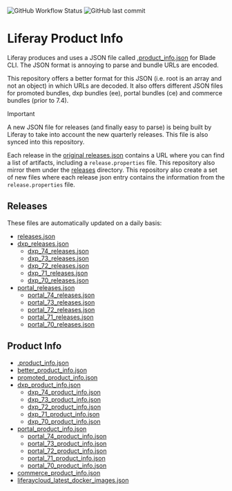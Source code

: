 ![GitHub Workflow Status](https://img.shields.io/github/actions/workflow/status/lgdd/liferay-product-info/builder.yml?label=auto-update&style=flat)
![GitHub last commit](https://img.shields.io/github/last-commit/lgdd/liferay-product-info?color=informational&label=latest%20update)

# Liferay Product Info

Liferay produces and uses a JSON file called [.product_info.json](https://releases-cdn.liferay.com/tools/workspace/.product_info.json) for Blade CLI. The JSON format is annoying to parse and bundle URLs are encoded.

This repository offers a better format for this JSON (i.e. root is an array and not an object) in which URLs are decoded. It also offers different JSON files for promoted bundles, dxp bundles (ee), portal bundles (ce) and commerce bundles (prior to 7.4).

> [!IMPORTANT]
> A new JSON file for releases (and finally easy to parse) is being built by Liferay to take into account the new quarterly releases. This file is also synced into this repository.
> 
> Each release in the [original releases.json](https://releases.liferay.com/releases.json) contains a URL where you can find a list of artifacts, including a `release.properties` file. This repository also mirror them under the [releases](releases) directory. This repository also create a set of new files where each release json entry contains the information from the `release.properties` file.

## Releases

These files are automatically updated on a daily basis:

- [releases.json](https://raw.githubusercontent.com/lgdd/liferay-product-info/main/releases.json)
- [dxp_releases.json](https://raw.githubusercontent.com/lgdd/liferay-product-info/main/releases/dxp_releases.json)
  - [dxp_74_releases.json](https://raw.githubusercontent.com/lgdd/liferay-product-info/main/releases/dxp_74_releases.json)
  - [dxp_73_releases.json](https://raw.githubusercontent.com/lgdd/liferay-product-info/main/releases/dxp_73_releases.json)
  - [dxp_72_releases.json](https://raw.githubusercontent.com/lgdd/liferay-product-info/main/releases/dxp_72_releases.json)
  - [dxp_71_releases.json](https://raw.githubusercontent.com/lgdd/liferay-product-info/main/releases/dxp_71_releases.json)
  - [dxp_70_releases.json](https://raw.githubusercontent.com/lgdd/liferay-product-info/main/releases/dxp_70_releases.json)
- [portal_releases.json](https://raw.githubusercontent.com/lgdd/liferay-product-info/main/releases/portal_releases.json)
  - [portal_74_releases.json](https://raw.githubusercontent.com/lgdd/liferay-product-info/main/releases/portal_74_releases.json)
  - [portal_73_releases.json](https://raw.githubusercontent.com/lgdd/liferay-product-info/main/releases/portal_73_releases.json)
  - [portal_72_releases.json](https://raw.githubusercontent.com/lgdd/liferay-product-info/main/releases/portal_72_releases.json)
  - [portal_71_releases.json](https://raw.githubusercontent.com/lgdd/liferay-product-info/main/releases/portal_71_releases.json)
  - [portal_70_releases.json](https://raw.githubusercontent.com/lgdd/liferay-product-info/main/releases/portal_70_releases.json)

## Product Info

- [.product_info.json](https://raw.githubusercontent.com/lgdd/liferay-product-info/main/.product_info.json)
- [better_product_info.json](https://raw.githubusercontent.com/lgdd/liferay-product-info/main/better_product_info.json)
- [promoted_product_info.json](https://raw.githubusercontent.com/lgdd/liferay-product-info/main/promoted_product_info.json)
- [dxp_product_info.json](https://raw.githubusercontent.com/lgdd/liferay-product-info/main/dxp_product_info.json)
  - [dxp_74_product_info.json](https://raw.githubusercontent.com/lgdd/liferay-product-info/main/dxp_74_product_info.json)
  - [dxp_73_product_info.json](https://raw.githubusercontent.com/lgdd/liferay-product-info/main/dxp_73_product_info.json)
  - [dxp_72_product_info.json](https://raw.githubusercontent.com/lgdd/liferay-product-info/main/dxp_72_product_info.json)
  - [dxp_71_product_info.json](https://raw.githubusercontent.com/lgdd/liferay-product-info/main/dxp_71_product_info.json)
  - [dxp_70_product_info.json](https://raw.githubusercontent.com/lgdd/liferay-product-info/main/dxp_70_product_info.json)
- [portal_product_info.json](https://raw.githubusercontent.com/lgdd/liferay-product-info/main/portal_product_info.json)
  - [portal_74_product_info.json](https://raw.githubusercontent.com/lgdd/liferay-product-info/main/portal_74_product_info.json)
  - [portal_73_product_info.json](https://raw.githubusercontent.com/lgdd/liferay-product-info/main/portal_73_product_info.json)
  - [portal_72_product_info.json](https://raw.githubusercontent.com/lgdd/liferay-product-info/main/portal_72_product_info.json)
  - [portal_71_product_info.json](https://raw.githubusercontent.com/lgdd/liferay-product-info/main/portal_71_product_info.json)
  - [portal_70_product_info.json](https://raw.githubusercontent.com/lgdd/liferay-product-info/main/portal_70_product_info.json)
- [commerce_product_info.json](https://raw.githubusercontent.com/lgdd/liferay-product-info/main/commerce_product_info.json)
- [liferaycloud_latest_docker_images.json](https://raw.githubusercontent.com/lgdd/liferay-product-info/main/liferaycloud_latest_docker_images.json)

